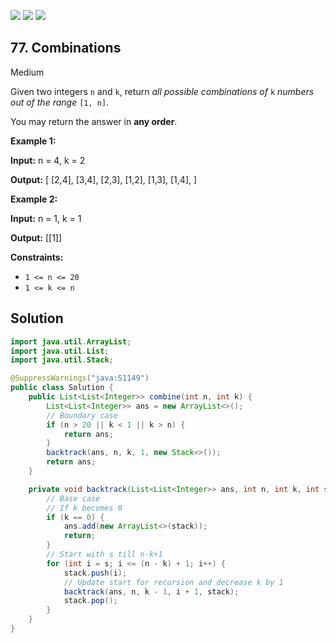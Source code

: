 [![](https://img.shields.io/github/stars/javadev/LeetCode-in-Java?label=Stars&style=flat-square)](https://github.com/javadev/LeetCode-in-Java)
[![](https://img.shields.io/github/forks/javadev/LeetCode-in-Java?label=Fork%20me%20on%20GitHub%20&style=flat-square)](https://github.com/javadev/LeetCode-in-Java/fork)
[![](https://img.shields.io/badge/-LeetCode%20in%20Kotlin-blue?style=flat-square)](https://github.com/javadev/LeetCode-in-Kotlin)

## 77\. Combinations

Medium

Given two integers `n` and `k`, return _all possible combinations of_ `k` _numbers out of the range_ `[1, n]`.

You may return the answer in **any order**.

**Example 1:**

**Input:** n = 4, k = 2

**Output:** [ [2,4], [3,4], [2,3], [1,2], [1,3], [1,4], ] 

**Example 2:**

**Input:** n = 1, k = 1

**Output:** [[1]] 

**Constraints:**

*   `1 <= n <= 20`
*   `1 <= k <= n`

## Solution

```java
import java.util.ArrayList;
import java.util.List;
import java.util.Stack;

@SuppressWarnings("java:S1149")
public class Solution {
    public List<List<Integer>> combine(int n, int k) {
        List<List<Integer>> ans = new ArrayList<>();
        // Boundary case
        if (n > 20 || k < 1 || k > n) {
            return ans;
        }
        backtrack(ans, n, k, 1, new Stack<>());
        return ans;
    }

    private void backtrack(List<List<Integer>> ans, int n, int k, int s, Stack<Integer> stack) {
        // Base case
        // If k becomes 0
        if (k == 0) {
            ans.add(new ArrayList<>(stack));
            return;
        }
        // Start with s till n-k+1
        for (int i = s; i <= (n - k) + 1; i++) {
            stack.push(i);
            // Update start for recursion and decrease k by 1
            backtrack(ans, n, k - 1, i + 1, stack);
            stack.pop();
        }
    }
}
```